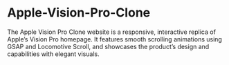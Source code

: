# Apple-Vision-Pro-Clone
The Apple Vision Pro Clone website is a responsive, interactive replica of Apple’s Vision Pro homepage. It features smooth scrolling animations using GSAP and Locomotive Scroll, and showcases the product’s design and capabilities with elegant visuals.
